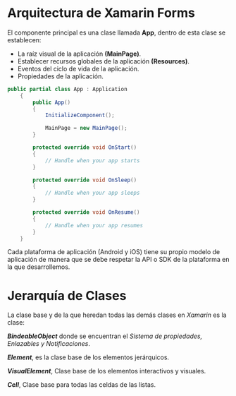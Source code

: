 # Arquitectura de Xamarin Forms

El componente principal es una clase llamada **App**, dentro de esta clase se establecen:

+ La raíz visual de la aplicación **(MainPage)**.
+ Establecer recursos globales de la aplicación **(Resources)**.
+ Eventos del ciclo de vida de la aplicación.
+ Propiedades de la aplicación.



```c#
public partial class App : Application
    {
        public App()
        {
            InitializeComponent();

            MainPage = new MainPage();
        }

        protected override void OnStart()
        {
            // Handle when your app starts
        }

        protected override void OnSleep()
        {
            // Handle when your app sleeps
        }

        protected override void OnResume()
        {
            // Handle when your app resumes
        }
    }
```

Cada plataforma de aplicación (Android y iOS) tiene su propio modelo de aplicación de manera que se debe respetar la API o SDK  de la plataforma en  la que desarrollemos.

# Jerarquía de Clases

La clase base y de la que heredan todas las demás clases en *Xamarin* es la clase:

 ***BindeableObject*** donde se encuentran el *Sistema de propiedades, Enlazables y Notificaciones*.

***Element***, es la clase base de los elementos jerárquicos.

***VisualElement***, Clase base de los elementos interactivos y visuales.

***Cell***, Clase base para todas las celdas de las listas.

